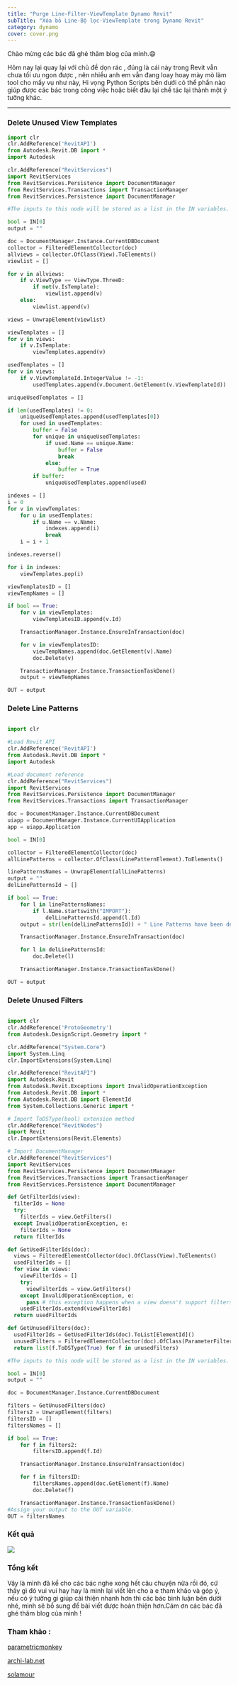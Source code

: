 ```yaml
---
title: "Purge Line-Filter-ViewTemplate Dynamo Revit"
subTitle: "Xóa bỏ Line-Bộ lọc-ViewTemplate trong Dynamo Revit"
category: dynamo
cover: cover.png
---
```


Chào mừng các bác đã ghé thăm blog của mình.😄

Hôm nay lại quay lại với chủ đề dọn rác , đúng là cái này trong Revit vẫn chưa tối ưu ngon được , nên nhiều anh em vẫn đang loay hoay mày mò làm tool cho mấy vụ như này, Hi vọng Python Scripts bên dưới có thể phần nào giúp được các bác trong công việc hoặc biết đâu lại chế tác lại thành một ý tưởng khác.

---
### Delete Unused View Templates

``` python
import clr
clr.AddReference('RevitAPI')
from Autodesk.Revit.DB import *
import Autodesk

clr.AddReference("RevitServices")
import RevitServices
from RevitServices.Persistence import DocumentManager
from RevitServices.Transactions import TransactionManager
from RevitServices.Persistence import DocumentManager

#The inputs to this node will be stored as a list in the IN variables.

bool = IN[0]
output = ""

doc = DocumentManager.Instance.CurrentDBDocument
collector = FilteredElementCollector(doc)
allviews = collector.OfClass(View).ToElements()
viewlist = []

for v in allviews:
	if v.ViewType == ViewType.ThreeD:
		if not(v.IsTemplate):
			viewlist.append(v)
	else:
		viewlist.append(v)

views = UnwrapElement(viewlist)

viewTemplates = []
for v in views:
	if v.IsTemplate:
		viewTemplates.append(v)

usedTemplates = []
for v in views:
	if v.ViewTemplateId.IntegerValue != -1:
		usedTemplates.append(v.Document.GetElement(v.ViewTemplateId))

uniqueUsedTemplates = []

if len(usedTemplates) != 0:
	uniqueUsedTemplates.append(usedTemplates[0])
	for used in usedTemplates:
		buffer = False
		for unique in uniqueUsedTemplates:
			if used.Name == unique.Name:
				buffer = False
				break
			else:
				buffer = True
		if buffer:
			uniqueUsedTemplates.append(used)

indexes = []
i = 0
for v in viewTemplates:
	for u in usedTemplates:
		if u.Name == v.Name:
			indexes.append(i)
			break
	i = i + 1

indexes.reverse()

for i in indexes:
	viewTemplates.pop(i)

viewTemplatesID = []
viewTempNames = []

if bool == True:
	for v in viewTemplates:
		viewTemplatesID.append(v.Id)

	TransactionManager.Instance.EnsureInTransaction(doc)

	for v in viewTemplatesID:
		viewTempNames.append(doc.GetElement(v).Name)
		doc.Delete(v)

	TransactionManager.Instance.TransactionTaskDone()
	output = viewTempNames

OUT = output
```

### Delete Line Patterns

``` python

import clr

#Load Revit API
clr.AddReference('RevitAPI')
from Autodesk.Revit.DB import *
import Autodesk

#Load document reference
clr.AddReference("RevitServices")
import RevitServices
from RevitServices.Persistence import DocumentManager
from RevitServices.Transactions import TransactionManager

doc = DocumentManager.Instance.CurrentDBDocument
uiapp = DocumentManager.Instance.CurrentUIApplication
app = uiapp.Application

bool = IN[0]

collector = FilteredElementCollector(doc)
allLinePatterns = collector.OfClass(LinePatternElement).ToElements()

linePatternsNames = UnwrapElement(allLinePatterns)
output = ""
delLinePatternsId = []

if bool == True:
	for l in linePatternsNames:
		if l.Name.startswith("IMPORT"):
			delLinePatternsId.append(l.Id)
	output = str(len(delLinePatternsId)) + " Line Patterns have been deleted"

	TransactionManager.Instance.EnsureInTransaction(doc)

	for l in delLinePatternsId:
		doc.Delete(l)

	TransactionManager.Instance.TransactionTaskDone()

OUT = output
```

### Delete Unused Filters

``` python

import clr
clr.AddReference('ProtoGeometry')
from Autodesk.DesignScript.Geometry import *

clr.AddReference("System.Core")
import System.Linq
clr.ImportExtensions(System.Linq)

clr.AddReference("RevitAPI")
import Autodesk.Revit
from Autodesk.Revit.Exceptions import InvalidOperationException
from Autodesk.Revit.DB import *
from Autodesk.Revit.DB import ElementId
from System.Collections.Generic import *

# Import ToDSType(bool) extension method
clr.AddReference("RevitNodes")
import Revit
clr.ImportExtensions(Revit.Elements)

# Import DocumentManager
clr.AddReference("RevitServices")
import RevitServices
from RevitServices.Persistence import DocumentManager
from RevitServices.Transactions import TransactionManager
from RevitServices.Persistence import DocumentManager

def GetFilterIds(view):
  filterIds = None
  try:
    filterIds = view.GetFilters()
  except InvalidOperationException, e:
    filterIds = None
  return filterIds

def GetUsedFilterIds(doc):
  views = FilteredElementCollector(doc).OfClass(View).ToElements()
  usedFilterIds = []
  for view in views:
    viewFilterIds = []
    try:
      viewFilterIds = view.GetFilters()
    except InvalidOperationException, e:
      pass # this exception happens when a view doesn't support filters
    usedFilterIds.extend(viewFilterIds)
  return usedFilterIds

def GetUnusedFilters(doc):
  usedFilterIds = GetUsedFilterIds(doc).ToList[ElementId]()
  unusedFilters = FilteredElementCollector(doc).OfClass(ParameterFilterElement).Excluding(usedFilterIds).ToElements()
  return list(f.ToDSType(True) for f in unusedFilters)

#The inputs to this node will be stored as a list in the IN variables.

bool = IN[0]
output = ""

doc = DocumentManager.Instance.CurrentDBDocument

filters = GetUnusedFilters(doc)
filters2 = UnwrapElement(filters)
filtersID = []
filtersNames = []

if bool == True:
	for f in filters2:
		filtersID.append(f.Id)

	TransactionManager.Instance.EnsureInTransaction(doc)

	for f in filtersID:
		filtersNames.append(doc.GetElement(f).Name)
		doc.Delete(f)

	TransactionManager.Instance.TransactionTaskDone()
#Assign your output to the OUT variable.
OUT = filtersNames
```
### Kết quả

![](https://github.com/chuong9x/DataBlog/blob/master/Purge%20Line-Filter-ViewTemplate/Purge%20Line-Filter-ViewTemplate.png?raw=true)


### Tổng kết

Vậy là mình đã kể cho các bác nghe xong hết câu chuyện nữa rồi đó, cứ thấy gì đó vui vui hay hay là mình lại viết lên cho a e tham khảo và góp ý, nếu có ý tưởng gì giúp cải thiện nhanh hơn thì các bác bình luận bên dưới nhé, mình sẽ bổ sung để bài viết được hoàn thiện hơn.Cám ơn các bác đã ghé thăm blog của mình !

### Tham khảo :

<a href="https://parametricmonkey.com/2016/03/09/get-unused-filters/" target="_blank">parametricmonkey</a>  

<a href="https://archi-lab.net/delete-imported-line-patterns-using-dynamo/" target="_blank">archi-lab.net</a>  

<a href="https://twitter.com/solamour" target="_blank">solamour</a>  
